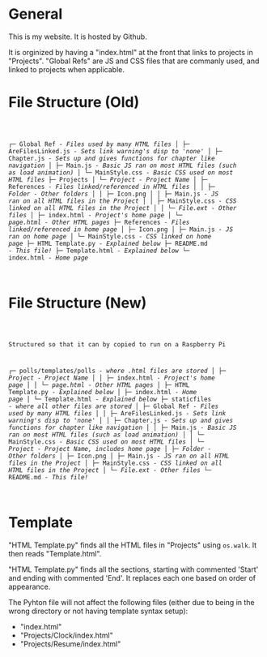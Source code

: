 <h1>General</h1>

This is my website. It is hosted by Github.

It is orginized by having a "index.html" at the front that links to projects in "Projects". "Global Refs" are JS and CSS files that are commanly used, and linked to projects when applicable.

<h1>File Structure (Old)</h1>

<code style="white-space: pre;">

┌─ Global Ref *- Files used by many HTML files*
│  ├─ AreFilesLinked.js *- Sets link warning's disp to 'none'*
│  ├─ Chapter.js *- Sets up and gives functions for chapter like navigation*
│  ├─ Main.js *- Basic JS ran on most HTML files (such as load animation)*
│  └─ MainStyle.css *- Basic CSS used on most HTML files*
├─ Projects
│  └─ *Project - Project Name*
│     ├─ References *- Files linked/referenced in HTML files*
│     │  ├─ *Folder - Other folders*
│     │  ├─ Icon.png
│     │  ├─ Main.js *- JS ran on all HTML files in the Project*
│     │  ├─ MainStyle.css *- CSS linked on all HTML files in the Project*
│     │  └─ *File.ext - Other files*
│     ├─ index.html *- Project's home page*
│     └─ *page.html - Other HTML pages*
├─ References *- Files linked/referenced in home page*
│  ├─ Icon.png
│  ├─ Main.js *- JS ran on home page*
│  └─ MainStyle.css *- CSS linked on home page*
├─ HTML Template.py *- Explained below*
├─ README.md *- This file!*
├─ Template.html *- Explained below*
└─ index.html *- Home page*

</code>

<h1>File Structure (New)</h1>

<code style="white-space: pre;">

Structured so that it can by copied to run on a Raspberry Pi

┌─ polls/templates/polls *- where .html files are stored*
│  ├─ *Project - Project Name*
│  │  ├─ index.html *- Project's home page*
│  │  └─ *page.html - Other HTML pages*
│  ├─ HTML Template.py *- Explained below*
│  ├─ index.html *- Home page*
│  └─ Template.html *- Explained below*
├─ staticfiles *- where all other files are stored*
│  ├─ Global Ref *- Files used by many HTML files*
│  │  ├─ AreFilesLinked.js *- Sets link warning's disp to 'none'*
│  │  ├─ Chapter.js *- Sets up and gives functions for chapter like navigation*
│  │  ├─ Main.js *- Basic JS ran on most HTML files (such as load animation)*
│  │  └─ MainStyle.css *- Basic CSS used on most HTML files*
│  └─ *Project - Project Name, includes home page*
│     ├─ *Folder - Other folders*
│     ├─ Icon.png
│     ├─ Main.js *- JS ran on all HTML files in the Project*
│     ├─ MainStyle.css *- CSS linked on all HTML files in the Project*
│     └─ *File.ext - Other files*
└─ README.md *- This file!*

</code>

<h1>Template</h1>

"HTML Template.py" finds all the HTML files in "Projects" using `os.walk`. It then reads "Template.html".

"HTML Template.py" finds all the sections, starting with commented 'Start' and ending with commented 'End'. It replaces each one based on order of appearance.

The Pyhton file will not affect the following files (either due to being in the wrong directory or not having template syntax setup):
*   "index.html"
*   "Projects/Clock/index.html"
*   "Projects/Resume/index.html"
